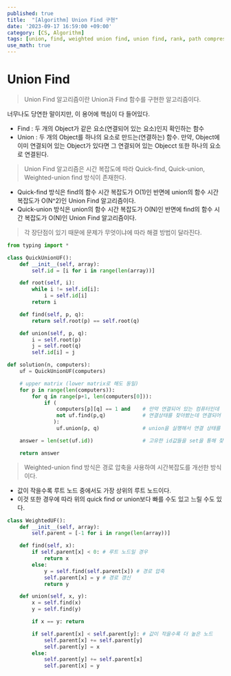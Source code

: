 ```yaml
---
published: true
title:  "[Algorithm] Union Find 구현"
date: '2023-09-17 16:59:00 +09:00'
category: [CS, Algorithm]
tags: [union, find, weighted union find, union find, rank, path compression]
use_math: true
---
```


# Union Find

> Union Find 알고리즘이란 Union과 Find 함수를 구현한 알고리즘이다.

너무나도 당연한 말이지만, 이 용어에 핵심이 다 들어있다.
- Find : 두 개의 Object가 같은 요소(연결되어 있는 요소)인지 확인하는 함수
- Union : 두 개의 Object를 하나의 요소로 만드는(연결하는) 함수. 만약, Object에 이미 연결되어 있는 Object가 있다면 그 연결되어 있는 Objecct 또한 하나의 요소로 연결된다.

> Union Find 알고리즘은 시간 복잡도에 따라 Quick-find, Quick-union, Weighted-union find 방식이 존재한다.

- Quick-find 방식은 find의 함수 시간 복잡도가 O(1)인 반면에 union의 함수 시간 복잡도가 O(N^2)인 Union Find 알고리즘이다.
- Quick-union 방식은 union의 함수 시간 복잡도가 O(N)인 반면에 find의 함수 시간 복잡도가 O(N)인 Union Find 알고리즘이다.

> 각 장단점이 있기 때문에 문제가 무엇이냐에 따라 해결 방법이 달라진다.

```python
from typing import *

class QuickUnionUF():
    def __init__(self, array):
        self.id = [i for i in range(len(array))]

    def root(self, i):
        while i != self.id[i]:
            i = self.id[i]
        return i

    def find(self, p, q):
        return self.root(p) == self.root(q)

    def union(self, p, q):
        i = self.root(p)
        j = self.root(q)
        self.id[i] = j

def solution(n, computers):
    uf = QuickUnionUF(computers)

    # upper matrix (lower matrix로 해도 동일)
    for p in range(len(computers)):
        for q in range(p+1, len(computers[0])):
            if (
                computers[p][q] == 1 and    # 만약 연결되어 있는 컴퓨터인데
                not uf.find(p,q)            # 연결상태를 찾아봤는데 연결되어 있지 않다면
               ):
                uf.union(p, q)              # union을 실행해서 연결 상태를 반영해줌

    answer = len(set(uf.id))                # 고유한 id값들을 set을 통해 찾음

    return answer
```

> Weighted-union find 방식은 경로 압축을 사용하여 시간복잡도를 개선한 방식이다.

- 값이 작을수록 루트 노드 중에서도 가장 상위의 루트 노드이다.
- 이것 또한 경우에 따라 위의 quick find or union보다 빠를 수도 있고 느릴 수도 있다.

```python
class WeightedUF():
    def __init__(self, array):
        self.parent = [-1 for i in range(len(array))]

    def find(self, x):
        if self.parent[x] < 0: # 루트 노드일 경우
            return x
        else:
            y = self.find(self.parent[x]) # 경로 압축
            self.parent[x] = y # 경로 갱신
            return y

    def union(self, x, y):
        x = self.find(x)
        y = self.find(y)

        if x == y: return

        if self.parent[x] < self.parent[y]: # 값이 작을수록 더 높은 노드
            self.parent[x] += self.parent[y]
            self.parent[y] = x
        else:
            self.parent[y] += self.parent[x]
            self.parent[x] = y
```
